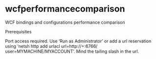 # wcfperformancecomparison
WCF bindings and configurations performance comparison

Prerequisites

Port access required. Use ‘Run as Administrator’ or add a url reservation using ‘netsh http add urlacl url=http://+:6766/ user=MYMACHINE/MYACCOUNT’. Mind the tailing slash in the url.

